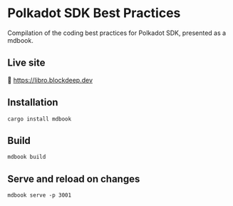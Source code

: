 # Polkadot SDK Best Practices

Compilation of the coding best practices for Polkadot SDK, presented as a mdbook.

## Live site

🔗 https://libro.blockdeep.dev

## Installation

```shell
cargo install mdbook
```

## Build

```shell
mdbook build
```

## Serve and reload on changes

```shell
mdbook serve -p 3001
```
